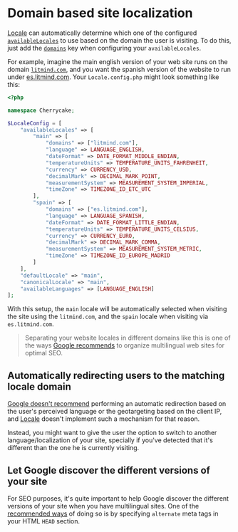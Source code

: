 # Domain based site localization

[Locale](../../reference/core-modules/locale/) can automatically determine which one of the configured [`availableLocales`](../../reference/core-modules/locale/#configuration) to use based on the domain the user is visiting. To do this, just add the [`domains`](../../reference/core-modules/locale/#configuration) key when configuring your `availableLocales`.

For example, imagine the main english version of your web site runs on the domain [`litmind.com`](https://litmind.com), and you want the spanish version of the website to run under [es.litmind.com](https://es.litmind.com). Your `Locale.config.php` might look something like this:

```php
<?php

namespace Cherrycake;

$LocaleConfig = [
	"availableLocales" => [
		"main" => [
			"domains" => ["litmind.com"],
			"language" => LANGUAGE_ENGLISH,
			"dateFormat" => DATE_FORMAT_MIDDLE_ENDIAN,
			"temperatureUnits" => TEMPERATURE_UNITS_FAHRENHEIT,
			"currency" => CURRENCY_USD,
			"decimalMark" => DECIMAL_MARK_POINT,
			"measurementSystem" => MEASUREMENT_SYSTEM_IMPERIAL,
			"timeZone" => TIMEZONE_ID_ETC_UTC
		],
		"spain" => [
			"domains" => ["es.litmind.com"],
			"language" => LANGUAGE_SPANISH,
			"dateFormat" => DATE_FORMAT_LITTLE_ENDIAN,
			"temperatureUnits" => TEMPERATURE_UNITS_CELSIUS,
			"currency" => CURRENCY_EURO,
			"decimalMark" => DECIMAL_MARK_COMMA,
			"measurementSystem" => MEASUREMENT_SYSTEM_METRIC,
			"timeZone" => TIMEZONE_ID_EUROPE_MADRID
		]
	],
	"defaultLocale" => "main",
	"canonicalLocale" => "main",
	"availableLanguages" => [LANGUAGE_ENGLISH]
];
```

With this setup, the `main` locale will be automatically selected when visiting the site using the `litmind.com`, and the `spain` locale when visiting via `es.litmind.com`.

> Separating your website locales in different domains like this is one of the ways [Google recommends](https://support.google.com/webmasters/answer/182192#locale-specific-urls) to organize multilingual web sites for optimal SEO.

## Automatically redirecting users to the matching locale domain

[Google doesn't recommend](https://support.google.com/webmasters/answer/182192) performing an automatic redirection based on the user's perceived language or the geotargeting based on the client IP, and [Locale](../../reference/core-modules/locale/) doesn't implement such a mechanism for that reason.

Instead, you might want to give the user the option to switch to another language/localization of your site, specially if you've detected that it's different than the one he is currently visiting.

## Let Google discover the different versions of your site

For SEO purposes, it's quite important to help Google discover the different versions of your site when you have multilingual sites. One of the [recommended ways](https://support.google.com/webmasters/answer/189077) of doing so is by specifying `alternate` meta tags in your HTML `HEAD` section.

